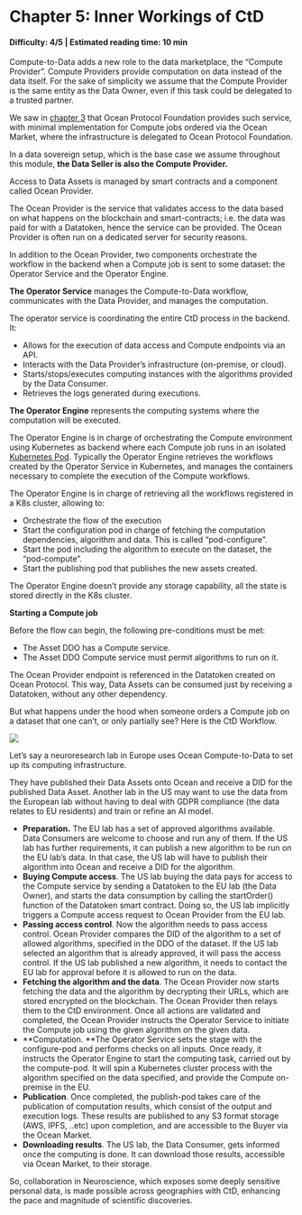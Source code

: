 # Chapter 5: Inner Workings of CtD

#### Difficulty: **4/5** \| Estimated reading time: **10 min**

<dialog character="dolphin">“It takes a village...”</dialog>

Compute-to-Data adds a new role to the data marketplace, the “Compute Provider”. Compute Providers provide computation on data instead of the data itself. For the sake of simplicity we assume that the Compute Provider is the same entity as the Data Owner, even if this task could be delegated to a trusted partner.

We saw in [chapter 3](https://oceanacademy.io/ComputeToData/chapter-3) that Ocean Protocol Foundation provides such service, with minimal implementation for Compute jobs ordered via the Ocean Market, where the infrastructure is delegated to Ocean Protocol Foundation.

In a data sovereign setup, which is the base case we assume throughout this module, **the Data Seller is also the Compute Provider.**

Access to Data Assets is managed by smart contracts and a component called Ocean Provider.

The Ocean Provider is the service that validates access to the data based on what happens on the blockchain and smart-contracts; i.e. the data was paid for with a Datatoken, hence the service can be provided. The Ocean Provider is often run on a dedicated server for security reasons.

In addition to the Ocean Provider, two components orchestrate the workflow in the backend when a Compute job is sent to some dataset: the Operator Service and the Operator Engine.

**The Operator Service** manages the Compute-to-Data workflow, communicates with the Data Provider, and manages the computation.

The operator service is coordinating the entire CtD process in the backend. It:
* Allows for the execution of data access and Compute endpoints via an API.
* Interacts with the Data Provider’s infrastructure (on-premise, or cloud).
* Starts/stops/executes computing instances with the algorithms provided by the Data Consumer.
* Retrieves the logs generated during executions.
 
**The Operator Engine** represents the computing systems where the computation will be executed.

The Operator Engine is in charge of orchestrating the Compute environment using Kubernetes as backend where each Compute job runs in an isolated [Kubernetes Pod](https://kubernetes.io/docs/concepts/workloads/pods/). Typically the Operator Engine retrieves the workflows created by the Operator Service in Kubernetes, and manages the containers necessary to complete the execution of the Compute workflows.

The Operator Engine is in charge of retrieving all the workflows registered in a K8s cluster, allowing to:

* Orchestrate the flow of the execution
* Start the configuration pod in charge of fetching the computation dependencies, algorithm and data. This is called “pod-configure”.
* Start the pod including the algorithm to execute on the dataset, the “pod-compute”.
* Start the publishing pod that publishes the new assets created.

The Operator Engine doesn’t provide any storage capability, all the state is stored directly in the K8s cluster.

**Starting a Compute job**

Before the flow can begin, the following pre-conditions must be met:

* The Asset DDO has a Compute service.
* The Asset DDO Compute service must permit algorithms to run on it.

The Ocean Provider endpoint is referenced in the Datatoken created on Ocean Protocol. This way, Data Assets can be consumed just by receiving a Datatoken, without any other dependency.

But what happens under the hood when someone orders a Compute job on a dataset that one can’t, or only partially see? Here is the CtD Workflow.

<img src="/images/CtD/chapter_5_0.png" />

Let’s say a neuroresearch lab in Europe uses Ocean Compute-to-Data to set up its computing infrastructure.

They have published their Data Assets onto Ocean and receive a DID for the published Data Asset. Another lab in the US may want to use the data from the European lab without having to deal with GDPR compliance (the data relates to EU residents) and train or refine an AI model.

* **Preparation.** The EU lab has a set of approved algorithms available. Data Consumers are welcome to choose and run any of them. If the US lab has further requirements, it can publish a new  algorithm to be run on the EU lab’s data. In that case, the US lab will have to publish their algorithm into Ocean and receive a DID for the algorithm.
* **Buying Compute access**. The US lab buying the data pays for access to the Compute service by sending a Datatoken to the EU lab (the Data Owner), and starts the data consumption by calling the startOrder() function of the Datatoken smart contract. Doing so, the US lab implicitly triggers a Compute access request to Ocean Provider from the EU lab.
* **Passing access control**. Now the algorithm needs to pass access control. Ocean Provider compares the DID of the algorithm to a set of allowed algorithms, specified in the DDO of the dataset. If the US lab selected an algorithm that is already approved, it will pass the access control. If the US lab published a new algorithm, it needs to contact the EU lab for approval before it is allowed to run on the data.
* **Fetching the algorithm and the data**. The Ocean Provider now starts fetching the data and the algorithm by decrypting their URLs, which are stored encrypted on the blockchain. The Ocean Provider then relays them to the CtD environment. Once all actions are validated and completed, the Ocean Provider instructs the Operator Service to initiate the Compute job using the given algorithm on the given data.
* **Computation. **The Operator Service sets the stage with the configure-pod and performs checks on all inputs. Once ready, it instructs the Operator Engine to start the computing task, carried out by the compute-pod. It will spin a Kubernetes cluster process with the algorithm specified on the data specified, and provide the Compute on-premise in the EU.
* **Publication**. Once completed, the publish-pod takes care of  the publication of computation results, which consist of the output and execution logs. These results are published to any S3 format storage (AWS, IPFS, ..etc) upon completion, and are accessible to the Buyer via the Ocean Market.
* **Downloading results**. The US lab, the Data Consumer, gets informed once the computing is done. It can download those results, accessible via Ocean Market, to their storage.

So, collaboration in Neuroscience, which exposes some deeply sensitive personal data, is made possible across geographies with CtD, enhancing the pace and magnitude of scientific discoveries.

